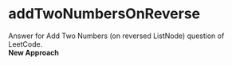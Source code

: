 # addTwoNumbersOnReverse
Answer for Add Two Numbers (on reversed ListNode) question of LeetCode.
<br>
<strong>New Approach</strong>
